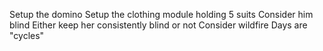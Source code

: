Setup the domino
Setup the clothing module holding 5 suits
Consider him blind
Either keep her consistently blind or not
Consider wildfire
Days are "cycles"
